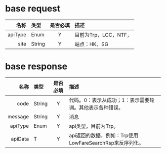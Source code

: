 # base request

| 名称 | 类型 | 是否必填 | 描述 |
| ---: | :--- | :---: | :--- |
| apiType | Enum | Y | 目前为Trp，LCC，NTF， |
| site | String | Y | 站点：HK、SG |

# base response

| 名称 | 类型 | 是否必填 | 描述 |
| ---: | :--- | :---: | :--- |
| code | String | Y | 代码。0：表示从成功；1：表示需要轮训。其他表示各种错误。 |
| message | String | Y | 消息 |
| apiType | Enum | Y | api类型，目前为Trp。 |
| apiData | T | Y | api返回的数据，例如：Trp使用LowFareSearchRsp来反序列化。 |



